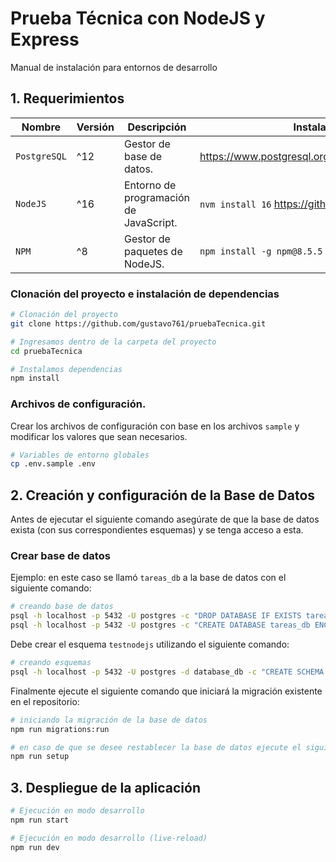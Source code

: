 # Prueba Técnica con NodeJS y Express
Manual de instalación para entornos de desarrollo

## 1. Requerimientos

| Nombre       | Versión | Descripción                                            | Instalación                                      |
|--------------|---------|--------------------------------------------------------|--------------------------------------------------|
| `PostgreSQL` | ^12     | Gestor de base de datos.                               | https://www.postgresql.org/download/linux/debian |
| `NodeJS`     | ^16     | Entorno de programación de JavaScript.                 | `nvm install 16` https://github.com/nvm-sh/nvm   |
| `NPM`        | ^8      | Gestor de paquetes de NodeJS.                          | `npm install -g npm@8.5.5`                       |


### Clonación del proyecto e instalación de dependencias

```bash
# Clonación del proyecto
git clone https://github.com/gustavo761/pruebaTecnica.git

# Ingresamos dentro de la carpeta del proyecto
cd pruebaTecnica

# Instalamos dependencias 
npm install
```

### Archivos de configuración.

Crear los archivos de configuración con base en los archivos `sample` y modificar los valores que sean necesarios.

```bash
# Variables de entorno globales
cp .env.sample .env
```

## 2. Creación y configuración de la Base de Datos

Antes de ejecutar el siguiente comando asegúrate de que la base de datos exista (con sus correspondientes esquemas) y se tenga acceso a esta.

### Crear base de datos 
Ejemplo: en este caso se llamó `tareas_db` a la base de datos con el siguiente comando: 

```bash
# creando base de datos
psql -h localhost -p 5432 -U postgres -c "DROP DATABASE IF EXISTS tareas_db"
psql -h localhost -p 5432 -U postgres -c "CREATE DATABASE tareas_db ENCODING 'UTF-8'"
```
Debe crear el esquema `testnodejs` utilizando el siguiente comando:

```bash
# creando esquemas
psql -h localhost -p 5432 -U postgres -d database_db -c "CREATE SCHEMA testnodejs AUTHORIZATION postgres"
```

Finalmente ejecute el siguiente comando que iniciará la migración existente en el repositorio: 

```bash
# iniciando la migración de la base de datos
npm run migrations:run
```
```bash
# en caso de que se desee restablecer la base de datos ejecute el siguiente comando
npm run setup
```

## 3. Despliegue de la aplicación

```bash
# Ejecución en modo desarrollo
npm run start

# Ejecución en modo desarrollo (live-reload)
npm run dev
```